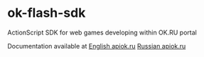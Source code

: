 # ok-flash-sdk
ActionScript SDK for web games developing within OK.RU portal

Documentation available at
[English apiok.ru](https://apiok.ru/wiki/display/api/Odnoklassniki+ActionScript+API)
[Russian apiok.ru](https://apiok.ru/wiki/display/api/Odnoklassniki+ActionScript+API+ru)
